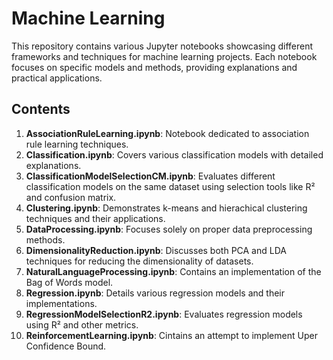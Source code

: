 # Machine Learning

This repository contains various Jupyter notebooks showcasing different frameworks and techniques for machine learning projects. Each notebook focuses on specific models and methods, providing explanations and practical applications.

## Contents

1. **AssociationRuleLearning.ipynb**: Notebook dedicated to association rule learning techniques.
2. **Classification.ipynb**: Covers various classification models with detailed explanations.
3. **ClassificationModelSelectionCM.ipynb**: Evaluates different classification models on the same dataset using selection tools like R² and confusion matrix.
4. **Clustering.ipynb**: Demonstrates k-means and hierachical clustering techniques and their applications.
5. **DataProcessing.ipynb**: Focuses solely on proper data preprocessing methods.
6. **DimensionalityReduction.ipynb**: Discusses both PCA and LDA techniques for reducing the dimensionality of datasets.
7. **NaturalLanguageProcessing.ipynb**: Contains an implementation of the Bag of Words model.
8. **Regression.ipynb**: Details various regression models and their implementations.
9. **RegressionModelSelectionR2.ipynb**: Evaluates regression models using R² and other metrics.
10. **ReinforcementLearning.ipynb**: Cintains an attempt to implement Uper Confidence Bound.

